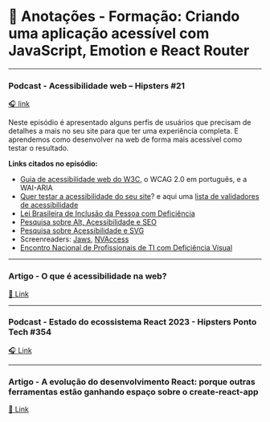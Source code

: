 # 📝 Anotações - Formação: Criando uma aplicação acessível com JavaScript, Emotion e React Router
---

### Podcast - Acessibilidade web – Hipsters #21
[🎧 link](https://www.hipsters.tech/acessibilidade-web-hipsters-21/)

 Neste episódio é apresentado alguns perfis de usuários que precisam de detalhes a mais no seu site para que ter uma experiência completa. E aprendemos como desenvolver na web de forma mais acessível como testar o resultado.


**Links citados no episódio:**

- [Guia de acessibilidade web do W3C](https://www.w3.org/Translations/WCAG20-pt-br/), o WCAG 2.0 em português, e a WAI-ARIA
- [Quer testar a acessibilidade do seu site](http://wave.webaim.org/)? e aqui uma [lista de validadores de acessibilidade](https://www.w3.org/WAI/ER/tools/)
- [Lei Brasileira de Inclusão da Pessoa com Deficiência](http://www.planalto.gov.br/ccivil_03/_ato2015-2018/2015/Lei/L13146.htm)
- [Pesquisa sobre Alt, Acessibilidade e SEO](http://ceweb.br/publicacao/explorando-atributos-web-relacionados-a-acessibilidade-em-imagens-e-seu-impacto-sobre-a-indexacao-por-ferramentas-de-busca/)
- [Pesquisa sobre Acessibilidade e SVG](http://www.reinaldoferraz.com.br/acessibilidade-seo-e-svg/)
- Screenreaders: [Jaws](http://www.freedomscientific.com/Products/Blindness/JAWS), [NVAccess](http://www.nvaccess.org/)
- [Encontro Nacional de Profissionais de TI com Deficiência Visual](http://www.entidv.com.br/)

---

### Artigo - O que é acessibilidade na web?
[📄 Link](https://www.alura.com.br/artigos/o-que-e-acessibilidade-web?_gl=1*78mjzz*_ga*MTI4OTcxMTkxMy4xNjc5MzMxNDMy*_ga_1EPWSW3PCS*MTcwNTI3MDIyNS4zNS4xLjE3MDUyNzM5NjEuMC4wLjA.*_fplc*SVlHaVZ1NVBtQXpJUXRyNTdydFE0VzJzdG9RTmQlMkZ6MGpqNVh0Z0hOcHpxTFpmZHMyWDlES3RHVU1xdHBhUWJMSSUyQkx3T2Y4NWwxVXdqNEhwJTJCVnklMkZyS1pYJTJGNlBvcGhEM09TaG5nQ3FiQU1SSWQzTHFuZVZDaUZRS245WlBNdyUzRCUzRA..)

---

### Podcast - Estado do ecossistema React 2023 - Hipsters Ponto Tech #354
[🎧 Link](https://cursos.alura.com.br/extra/hipsterstech/estado-do-ecossistema-react-2023-hipsters-ponto-tech-354-a2033)

--- 

### Artigo - A evolução do desenvolvimento React: porque outras ferramentas estão ganhando espaço sobre o create-react-app
[📄 Link](https://www.alura.com.br/artigos/evolucao-desenvolvimento-react?_gl=1*1dc6fe7*_ga*MTI4OTcxMTkxMy4xNjc5MzMxNDMy*_ga_1EPWSW3PCS*MTcwNjU0MDc4Ny45Mi4xLjE3MDY1NDExNDguMC4wLjA.*_fplc*OHpmcTEwYyUyQkFOWWhTaDJOV0JUVnpDbndBZ25PJTJGdjh0UVV3bSUyRjBwM2tGUEs2Y2Vhc3M3RVB2RHJOUHRDcFFRM3lHS3JmS0Y0MGZ6ZXViMmlIMWJLYkNYbTloU09OV3BqNDQ3M2tMdU8xOE1yY0lhMU9MSW50SW9HVGYyMmNRJTNEJTNE)